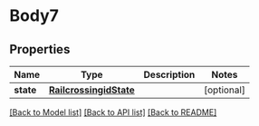 # Body7

## Properties
Name | Type | Description | Notes
------------ | ------------- | ------------- | -------------
**state** | [**RailcrossingidState**](RailcrossingidState.md) |  | [optional] 

[[Back to Model list]](../README.md#documentation-for-models) [[Back to API list]](../README.md#documentation-for-api-endpoints) [[Back to README]](../README.md)

